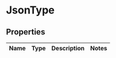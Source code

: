 

# JsonType


## Properties

| Name | Type | Description | Notes |
|------------ | ------------- | ------------- | -------------|



